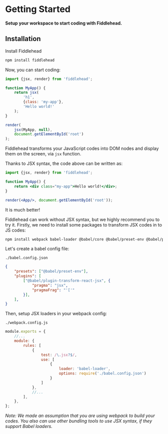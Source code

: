 # Getting Started

**Setup your workspace to start coding with Fiddlehead.**

## Installation

Install Fiddlehead

```bash
npm install fiddlehead
```

Now, you can start coding:

```js
import {jsx, render} from 'fiddlehead';

function MyApp() {
    return jsx(
        'h1',
        {class: 'my-app'},
        'Hello world!'
    );
}

render(
    jsx(MyApp, null),
    document.getElementById('root')
);
```

Fiddlehead transforms your JavaScript codes into DOM nodes and display them on the screen, via `jsx` function.

Thanks to JSX syntax, the code above can be written as:

```jsx
import {jsx, render} from 'fiddlehead';

function MyApp() {
    return <div class="my-app">Hello world!</div>;
}

render(<App/>, document.getElementById('root'));
```

It is much better!

Fiddlehead can work without JSX syntax, but we highly recommend you to try it.
Firstly, we need to install some packages to transform JSX codes in to JS codes:

```bash
npm install webpack babel-loader @babel/core @babel/preset-env @babel/plugin-transform-react-jsx
```

Let's create a babel config file:

`./babel.config.json`

```json
{
    "presets": ["@babel/preset-env"],
    "plugins": [
        ["@babel/plugin-transform-react-jsx", {
            "pragma": "jsx",
            "pragmaFrag": "'['"
        }],
    ],
}
```

Then, setup JSX loaders in your webpack config:

`./webpack.config.js`

```js
module.exports = {
    //...
    module: {
        rules: [
            {
                test: /\.jsx?$/,
                use: [
                    {
                        loader: 'babel-loader',
                        options: require('./babel.config.json')
                    }
                ]
            },
            //...
        ],
    },
};
```

_Note: We made an assumption that you are using webpack to build your codes.
You also can use other bundling tools to use JSX syntax, if they support Babel loaders._
